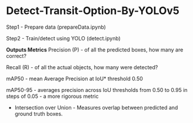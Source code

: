 # Detect-Transit-Option-By-YOLOv5

Step1 - Prepare data (prepareData.ipynb)

Step2 - Train/detect using YOLO  (detect.ipynb)

**Outputs Metrics**
Precision (P) - of all the predicted boxes, how many are correct?

Recall (R)    - of all the actual objects, how many were detected?

mAP50         - mean Average Precision at IoU* threshold 0.50

mAP50-95      - averages precision across IoU thresholds from 0.50 to 0.95 in steps of 0.05 - a more rigorous metric

* Intersection over Union - Measures overlap between predicted and ground truth boxes.
